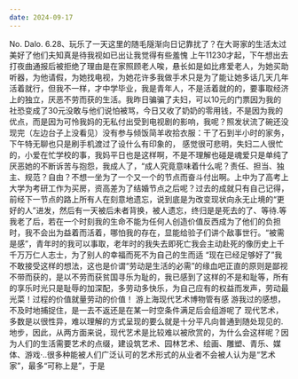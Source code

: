 ```yaml
---
date: 2024-09-17
---
```


No.
Dalo.
6.28、玩乐了一天这里的随毛隧渐向日记靠扰了？在大哥家的生活太过美好了他们夫知真是待我视如已出让我觉得有些羞愧 上午11230才起，下午想出去打夜曲通报后被拒绝了理由是在家照顾老人唉，悬长如是如比疼爱老人，为她买助听器，为他请假，为她找电视，为她花许多我做手术只是为了能让她多话几天几年活着就行，但我不一样，才中学毕业，我是青年人，不是活着就的的，要事取经济上的独立，厌恶不劳而获的生活。我昨日骗骗了夫妇，可以10元的门票因为我的社恐变成了30元没敢与他们说怕被骂，今日又收了奶奶的零用钱，不是因为我的优点，而是因为可怜我妈的无私付出受到电视剧的影响，我呢？照发状流了碗还没现完（左边台子上没看见）没有参与倾饭简羊收拾衣服：干了石到半小时的家务，下午特无聊也只是刷手机渡过了设什么有印象的，
感觉很可悲明，失妇二人很忙的，小爱在忙学校的事，我妈平日也是这样啊，不是不理解也碰是魂爱只是单纯了厌恶她的不断诉苦与抱怨，我成人了，“成人究竟意味着什么呢？责任、担当、独主、规范？自由？不想一坐为了一个又一个的节点而奋斗付出啊。上中为了高考上大学为考研工作为买房，资高差为了结婚节点之后呢？过去的成就只有自己记得，前经下一节点的路上所有人在刻意地遗忘，说到底是为改变现状向永无止境的“更好的人”进发，然后有一天被后未者背换，被人遗忘，终归是是死去的了、等待.等我老了后，若在一个时刻我的生命不能为任何人创造价值反西成为了他们的负担时，我不会出为益着而活着，哪怕我的存在，显能给验子们讲个敌事世行。“被需是感”，青年时的我可以事取，老年时的我失去即死亡我会主动赴死的像历史上千千万万仁人志士，为了别人的幸福而死不为自己的生而适
“现在已经足够好了”我不敢接受这样的想法，这也是价谓“劳动是生活的必需”的缘血吧正直的原则是鄙视不带而获的，是以不劳而获贫国寻乐为耻的，我已感到了这样的不是和耻等，所有的享乐时光只是耻辱的加深配，多劳动多快乐，为自己应有的权益而发声，劳动最光菜！过程的价值就量劳动的价值！
游上海现代艺术博物管有感
游我过的感想，不及时地捕捉住，是一去不返还是在某一时空条件满足后会组游呢了
现代艺术，多数是以很性异，难以理解的方式呈现的要么就是十分平凡向普通到随处现见的.地步，因此，从两方面来说，现代艺术是比较难以被欣赏的，为什么会这样呢？因为人们的生活需要艺术的点缀，建设筑艺术、园林艺术、绘画、雕塑、青乐、媒体、游戏·..很多种能被人们广泛认可的艺术形式的从业者不会被人认为是“艺术家”，最多“可称上是”，于是
